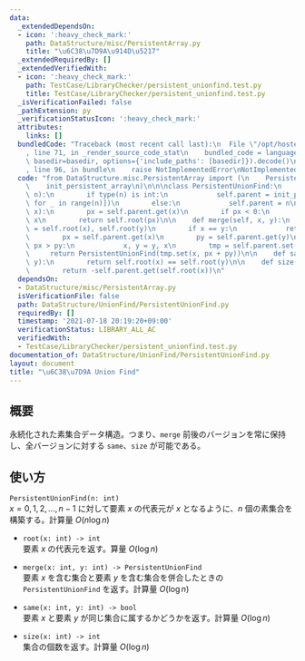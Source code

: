 ```yaml
---
data:
  _extendedDependsOn:
  - icon: ':heavy_check_mark:'
    path: DataStructure/misc/PersistentArray.py
    title: "\u6C38\u7D9A\u914D\u5217"
  _extendedRequiredBy: []
  _extendedVerifiedWith:
  - icon: ':heavy_check_mark:'
    path: TestCase/LibraryChecker/persistent_unionfind.test.py
    title: TestCase/LibraryChecker/persistent_unionfind.test.py
  _isVerificationFailed: false
  _pathExtension: py
  _verificationStatusIcon: ':heavy_check_mark:'
  attributes:
    links: []
  bundledCode: "Traceback (most recent call last):\n  File \"/opt/hostedtoolcache/Python/3.10.5/x64/lib/python3.10/site-packages/onlinejudge_verify/documentation/build.py\"\
    , line 71, in _render_source_code_stat\n    bundled_code = language.bundle(stat.path,\
    \ basedir=basedir, options={'include_paths': [basedir]}).decode()\n  File \"/opt/hostedtoolcache/Python/3.10.5/x64/lib/python3.10/site-packages/onlinejudge_verify/languages/python.py\"\
    , line 96, in bundle\n    raise NotImplementedError\nNotImplementedError\n"
  code: "from DataStructure.misc.PersistentArray import (\n    PersistentArray,\n\
    \    init_persistent_array\n)\n\n\nclass PersistentUnionFind:\n    def __init__(self,\
    \ n):\n        if type(n) is int:\n            self.parent = init_persistent_array([-1\
    \ for _ in range(n)])\n        else:\n            self.parent = n\n\n    def root(self,\
    \ x):\n        px = self.parent.get(x)\n        if px < 0:\n            return\
    \ x\n        return self.root(px)\n\n    def merge(self, x, y):\n        x, y\
    \ = self.root(x), self.root(y)\n        if x == y:\n            return self\n\
    \        px = self.parent.get(x)\n        py = self.parent.get(y)\n        if\
    \ px > py:\n            x, y = y, x\n        tmp = self.parent.set(y, x)\n   \
    \     return PersistentUnionFind(tmp.set(x, px + py))\n\n    def same(self, x,\
    \ y):\n        return self.root(x) == self.root(y)\n\n    def size(self, x):\n\
    \        return -self.parent.get(self.root(x))\n"
  dependsOn:
  - DataStructure/misc/PersistentArray.py
  isVerificationFile: false
  path: DataStructure/UnionFind/PersistentUnionFind.py
  requiredBy: []
  timestamp: '2021-07-18 20:19:20+09:00'
  verificationStatus: LIBRARY_ALL_AC
  verifiedWith:
  - TestCase/LibraryChecker/persistent_unionfind.test.py
documentation_of: DataStructure/UnionFind/PersistentUnionFind.py
layout: document
title: "\u6C38\u7D9A Union Find"
---
```


## 概要
永続化された素集合データ構造。つまり、`merge` 前後のバージョンを常に保持し、全バージョンに対する `same`、`size` が可能である。

## 使い方
`PersistentUnionFind(n: int)`  
$x = 0, 1, 2, \dots, n - 1$ に対して要素 $x$ の代表元が $x$ となるように、$n$ 個の素集合を構築する。計算量 $O(n \log n)$

- `root(x: int) -> int`  
要素 $x$ の代表元を返す。算量 $O(\log n)$

- `merge(x: int, y: int) -> PersistentUnionFind`  
要素 $x$ を含む集合と要素 $y$ を含む集合を併合したときの `PersistentUnionFind` を返す。計算量 $O(\log n)$

- `same(x: int, y: int) -> bool`  
要素 $x$ と要素 $y$ が同じ集合に属するかどうかを返す。計算量 $O(\log n)$

- `size(x: int) -> int`  
集合の個数を返す。計算量 $O(\log n)$
